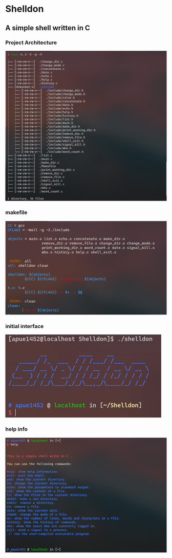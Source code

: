 # Shelldon

## A simple shell written in C

### Project Architecture 

![structure](Pic/structure.png)

### makefile

![makefile](Pic/makefile.png)

### initial interface

![start](Pic/start.png)

### help info

![help](Pic/help.png)
